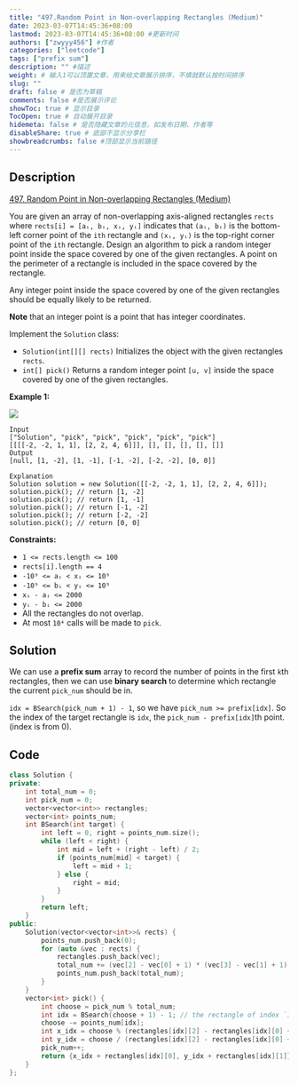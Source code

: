 ```yaml
---
title: "497.Random Point in Non-overlapping Rectangles (Medium)"
date: 2023-03-07T14:45:36+08:00
lastmod: 2023-03-07T14:45:36+08:00 #更新时间
authors: ["zwyyy456"] #作者
categories: ["leetcode"]
tags: ["prefix sum"]
description: "" #描述
weight: # 输入1可以顶置文章，用来给文章展示排序，不填就默认按时间排序
slug: ""
draft: false # 是否为草稿
comments: false #是否展示评论
showToc: true # 显示目录
TocOpen: true # 自动展开目录
hidemeta: false # 是否隐藏文章的元信息，如发布日期、作者等
disableShare: true # 底部不显示分享栏
showbreadcrumbs: false #顶部显示当前路径
---
```

## Description
[497. Random Point in Non-overlapping Rectangles (Medium)](https://leetcode.com/problems/random-point-in-non-overlapping-rectangles/)

You are given an array of non-overlapping axis-aligned rectangles `rects` where `rects[i] = [aᵢ, bᵢ,
xᵢ, yᵢ]` indicates that `(aᵢ, bᵢ)` is the bottom-left corner point of the `ith` rectangle and `(xᵢ,
yᵢ)` is the top-right corner point of the `ith` rectangle. Design an algorithm to pick a random
integer point inside the space covered by one of the given rectangles. A point on the perimeter of a
rectangle is included in the space covered by the rectangle.

Any integer point inside the space covered by one of the given rectangles should be equally likely
to be returned.

**Note** that an integer point is a point that has integer coordinates.

Implement the `Solution` class:

- `Solution(int[][] rects)` Initializes the object with the given rectangles `rects`.
- `int[] pick()` Returns a random integer point `[u, v]` inside the space covered by one of the
given rectangles.

**Example 1:**

![](https://pic-upyun.zwyyy456.tech/smms/2023-12-26-065500.jpg)

```
Input
["Solution", "pick", "pick", "pick", "pick", "pick"]
[[[[-2, -2, 1, 1], [2, 2, 4, 6]]], [], [], [], [], []]
Output
[null, [1, -2], [1, -1], [-1, -2], [-2, -2], [0, 0]]

Explanation
Solution solution = new Solution([[-2, -2, 1, 1], [2, 2, 4, 6]]);
solution.pick(); // return [1, -2]
solution.pick(); // return [1, -1]
solution.pick(); // return [-1, -2]
solution.pick(); // return [-2, -2]
solution.pick(); // return [0, 0]

```

**Constraints:**

- `1 <= rects.length <= 100`
- `rects[i].length == 4`
- `-10⁹ <= aᵢ < xᵢ <= 10⁹`
- `-10⁹ <= bᵢ < yᵢ <= 10⁹`
- `xᵢ - aᵢ <= 2000`
- `yᵢ - bᵢ <= 2000`
- All the rectangles do not overlap.
- At most `10⁴` calls will be made to `pick`.

## Solution
We can use a **prefix sum** array to record the number of points in the first `k`th rectangles, then we can use **binary search** to determine which rectangle the current `pick_num` should be in.

`idx = BSearch(pick_num + 1) - 1`, so we have `pick_num >= prefix[idx]`. So the index of the target rectangle is `idx`, the `pick_num - prefix[idx]`th point.(index is from $0$).

## Code
```cpp
class Solution {
private:
    int total_num = 0;
    int pick_num = 0;
    vector<vector<int>> rectangles;
    vector<int> points_num;
    int BSearch(int target) {
        int left = 0, right = points_num.size();
        while (left < right) {
            int mid = left + (right - left) / 2;
            if (points_num[mid] < target) {
                left = mid + 1;
            } else {
                right = mid;
            }
        }
        return left;
    }
public:
    Solution(vector<vector<int>>& rects) {
        points_num.push_back(0);
        for (auto &vec : rects) {
            rectangles.push_back(vec);
            total_num += (vec[2] - vec[0] + 1) * (vec[3] - vec[1] + 1);
            points_num.push_back(total_num);
        }
    }
    vector<int> pick() {
        int choose = pick_num % total_num;
        int idx = BSearch(choose + 1) - 1; // the rectangle of index `idx`
        choose -= points_num[idx]; 
        int x_idx = choose % (rectangles[idx][2] - rectangles[idx][0] + 1); 
        int y_idx = choose / (rectangles[idx][2] - rectangles[idx][0] + 1);
        pick_num++;
        return {x_idx + rectangles[idx][0], y_idx + rectangles[idx][1]};
    }
};
```